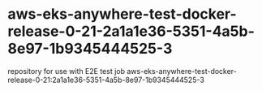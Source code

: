 # aws-eks-anywhere-test-docker-release-0-21-2a1a1e36-5351-4a5b-8e97-1b9345444525-3
repository for use with E2E test job aws-eks-anywhere-test-docker-release-0-21:2a1a1e36-5351-4a5b-8e97-1b9345444525-3
